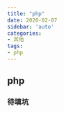 ```yaml
---
title: "php"
date: 2020-02-07
sidebar: 'auto'
categories:
- 其他
tags:
- php
---
```


## php

### 待填坑

<RecoDemo :collapse="true">
  <template slot="code-html">
    <<< @/docs/other/php/code/index.html
  </template>
  <template slot="code-css">
    <<< @/docs/other/php/code/style.css
  </template>
  <template slot="code-js">
    <<< @/docs/other/php/code/index.js
  </template>
  <template slot="code-js">
    <<< @/docs/other/php/code/test.js
  </template>
</RecoDemo>

